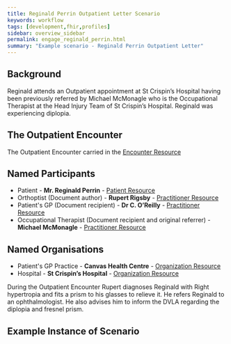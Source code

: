 ```yaml
---
title: Reginald Perrin Outpatient Letter Scenario
keywords: workflow
tags: [development,fhir,profiles]
sidebar: overview_sidebar
permalink: engage_reginald_perrin.html
summary: "Example scenario - Reginald Perrin Outpatient Letter"
---
```




## Background ##
Reginald attends an Outpatient appointment at St Crispin’s Hospital having been previously referred by Michael McMonagle who is the Occupational Therapist at the Head Injury Team of St Crispin’s Hospital. Reginald was experiencing diplopia.

## The Outpatient Encounter ##

The Outpatient Encounter carried in the [Encounter Resource](https://fhir.nhs.uk/STU3/StructureDefinition/CareConnect-ITK-Encounter-1)

## Named Participants ##

- Patient - **Mr. Reginald Perrin** - [Patient Resource](https://fhir.hl7.org.uk/STU3/StructureDefinition/CareConnect-Patient-1)
- Orthoptist (Document author) - **Rupert Rigsby** - [Practitioner Resource](https://fhir.hl7.org.uk/STU3/StructureDefinition/CareConnect-Practitioner-1)
- Patient's GP (Document recipient) - **Dr  C. O’Reilly** - [Practitioner Resource](https://fhir.hl7.org.uk/STU3/StructureDefinition/CareConnect-Practitioner-1)
- Occupational Therapist (Document recipient and original referrer) - **Michael McMonagle** - [Practitioner Resource](https://fhir.hl7.org.uk/STU3/StructureDefinition/CareConnect-Practitioner-1)
## Named Organisations ##

- Patient's GP Practice - **Canvas Health Centre** - [Organization Resource](https://fhir.hl7.org.uk/STU3/StructureDefinition/CareConnect-Organization-1)
- Hospital - **St Crispin’s Hospital** - [Organization Resource](https://fhir.hl7.org.uk/STU3/StructureDefinition/CareConnect-Organization-1)


During the Outpatient Encounter Rupert diagnoses Reginald with Right hypertropia and fits a prism to his glasses to relieve it.
He refers Reginald to an ophthalmologist. He also advises him to inform the DVLA regarding the diplopia and fresnel prism. 


## Example Instance of Scenario ##

<script src="https://gist.github.com/IOPS-DEV/f137046205ee2da61ce36e24e19ca8fc.js"></script>

